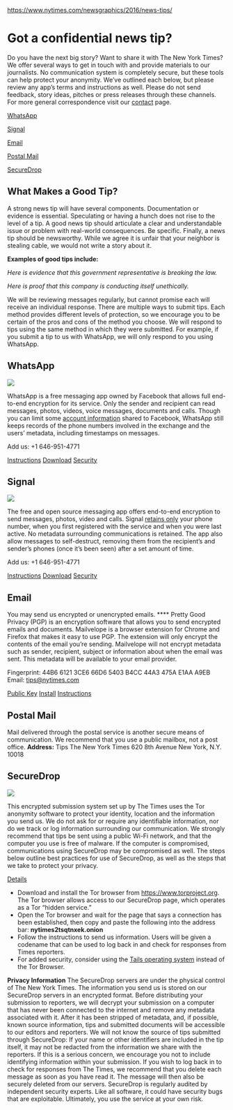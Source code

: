 https://www.nytimes.com/newsgraphics/2016/news-tips/

[](http://www.nytimes.com/)

<a href="https://facebook.com/sharer/sharer.php?u=https%3A%2F%2Fnytimes.com/newsgraphics/2016/news-tips" class="resp-sharing-button__link"></a>

<a href="https://twitter.com/intent/tweet/?text=The%20New%20York%20Times%20is%20providing%20ways%20to%20get%20in%20touch%20and%20share%20materials%20with%20our%20journalists%20confidentially&amp;url=https%3A%2F%2Fnytimes.com%2Fnewsgraphics%2F2016%2Fnews-tips%2F" class="resp-sharing-button__link"></a>

Got a confidential news tip?
============================

Do you have the next big story? Want to share it with The New York Times? We offer several ways to get in touch with and provide materials to our journalists. No communication system is completely secure, but these tools can help protect your anonymity. We’ve outlined each below, but please review any app’s terms and instructions as well. Please do not send feedback, story ideas, pitches or press releases through these channels. For more general correspondence visit our [contact](http://www.nytimes.com/content/help/contact/directory.html) page.

[WhatsApp](#whatsapp)

[Signal](#signal)

[Email](#email)

[Postal Mail](#postalmail)

[SecureDrop](#securedrop)

What Makes a Good Tip?
----------------------

A strong news tip will have several components. Documentation or evidence is essential. Speculating or having a hunch does not rise to the level of a tip. A good news tip should articulate a clear and understandable issue or problem with real-world consequences. Be specific. Finally, a news tip should be newsworthy. While we agree it is unfair that your neighbor is stealing cable, we would not write a story about it.

**Examples of good tips include:**

*Here is evidence that this government representative is breaking the law.*

*Here is proof that this company is conducting itself unethically.*

We will be reviewing messages regularly, but cannot promise each will receive an individual response. There are multiple ways to submit tips. Each method provides different levels of protection, so we encourage you to be certain of the pros and cons of the method you choose. We will respond to tips using the same method in which they were submitted. For example, if you submit a tip to us with WhatsApp, we will only respond to you using WhatsApp.

WhatsApp
--------

![](https://static01.nyt.com/newsgraphics/2016/news-tips/8864cec3d1563c56d25a064816d1956d67395cc5/WhatsApp_Logo_1.png)

WhatsApp is a free messaging app owned by Facebook that allows full end-to-end encryption for its service. Only the sender and recipient can read messages, photos, videos, voice messages, documents and calls. Though you can limit some [account information](https://www.whatsapp.com/faq/general/26000016) shared to Facebook, WhatsApp still keeps records of the phone numbers involved in the exchange and the users’ metadata, including timestamps on messages.

<span>Add us: +1 646-951-4771</span>

[<span>Instructions</span>](https://www.whatsapp.com/faq/) [<span>Download</span>](https://www.whatsapp.com/) [<span>Security</span>](https://www.whatsapp.com/security/)

Signal
------

![](https://static01.nyt.com/newsgraphics/2016/news-tips/8864cec3d1563c56d25a064816d1956d67395cc5/signal-app-logo.png)

The free and open source messaging app offers end-to-end encryption to send messages, photos, video and calls. Signal [retains only](http://www.nytimes.com/2016/10/05/technology/subpoenas-and-gag-orders-show-government-overreach-tech-companies-argue.html) your phone number, when you first registered with the service and when you were last active. No metadata surrounding communications is retained. The app also allow messages to self-destruct, removing them from the recipient’s and sender’s phones (once it’s been seen) after a set amount of time.

<span>Add us: +1 646-951-4771</span>

[<span>Instructions</span>](https://whispersystems.org/) [<span>Download</span>](https://itunes.apple.com/us/app/signal-private-messenger/id874139669?mt=8) [<span>Security</span>](http://support.whispersystems.org/hc/en-us/sections/202710618-FAQ)

Email
-----

You may send us encrypted or unencrypted emails. **** Pretty Good Privacy (PGP) is an encryption software that allows you to send encrypted emails and documents. Mailvelope is a browser extension for Chrome and Firefox that makes it easy to use PGP. The extension will only encrypt the contents of the email you’re sending. Mailvelope will not encrypt metadata such as sender, recipient, subject or information about when the email was sent. This metadata will be available to your email provider.

<span>Fingerprint: 44B6 6121 3CE6 66D6 5403 B4CC 44A3 475A E1AA A9EB
Email: <tips@nytimes.com></span>

[<span>Public Key</span>](https://static01.nyt.com/newsgraphics/2016/news-tips/fbdfcfedb8dae37b515a1a9bb3a07f4ffdada664/tips_pubkey.asc) [<span>Install</span>](https://www.mailvelope.com/) [<span>Instructions</span>](https://www.mailvelope.com/help)

Postal Mail
-----------

Mail delivered through the postal service is another secure means of communication. We recommend that you use a public mailbox, not a post office.
**Address:**
Tips
The New York Times
620 8th Avenue
New York, N.Y. 10018

SecureDrop
----------

![](https://static01.nyt.com/newsgraphics/2016/news-tips/8864cec3d1563c56d25a064816d1956d67395cc5/secure-drop-logo.png)

This encrypted submission system set up by The Times uses the Tor anonymity software to protect your identity, location and the information you send us. We do not ask for or require any identifiable information, nor do we track or log information surrounding our communication.
We strongly recommend that tips be sent using a public Wi-Fi network, and that the computer you use is free of malware. If the computer is compromised, communications using SecureDrop may be compromised as well. The steps below outline best practices for use of SecureDrop, as well as the steps that we take to protect your privacy.

[<span>Details</span>](#securedrop)

-   Download and install the Tor browser from <https://www.torproject.org>. The Tor browser allows access to our SecureDrop page, which operates as a Tor “hidden service.”
-   Open the Tor browser and wait for the page that says a connection has been established, then copy and paste the following into the address bar: **nytimes2tsqtnxek.onion**
-   Follow the instructions to send us information. Users will be given a codename that can be used to log back in and check for responses from Times reporters.
-   For added security, consider using the [Tails operating system](https://tails.boum.org/) instead of the Tor Browser.

**Privacy Information**
The SecureDrop servers are under the physical control of The New York Times.
The information you send us is stored on our SecureDrop servers in an encrypted format. Before distributing your submission to reporters, we will decrypt your submission on a computer that has never been connected to the internet and remove any metadata associated with it. After it has been stripped of metadata, and, if possible, known source information, tips and submitted documents will be accessible to our editors and reporters. We will not know the source of tips submitted through SecureDrop: If your name or other identifiers are included in the tip itself, it may not be redacted from the information we share with the reporters. If this is a serious concern, we encourage you not to include identifying information within your submission.
If you wish to log back in to check for responses from The Times, we recommend that you delete each message as soon as you have read it. The message will then also be securely deleted from our servers.
SecureDrop is regularly audited by independent security experts. Like all software, it could have security bugs that are exploitable. Ultimately, you use the service at your own risk.


